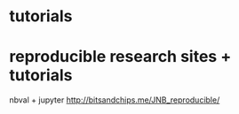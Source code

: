 # tutorials

# reproducible research sites + tutorials

nbval + jupyter
http://bitsandchips.me/JNB_reproducible/
